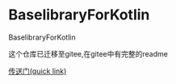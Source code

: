 # BaselibraryForKotlin
BaselibraryForKotlin

这个仓库已迁移至gitee,在gitee中有完整的readme

[传送门(quick link)](https://gitee.com/sscl/baselibrary-for-kotlin)
